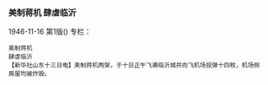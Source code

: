 ### 美制蒋机  肆虐临沂

1946-11-16
第1版()
专栏：

    美制蒋机
    肆虐临沂
    【新华社山东十三日电】美制蒋机两架，于十日正午飞袭临沂城并向飞机场投弹十四枚，机场侧房屋均被炸毁。
